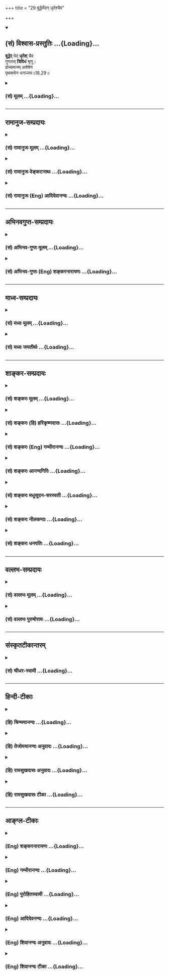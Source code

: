 +++
title = "29 बुद्धेर्भेदन् धृतेश्चैव"

+++
<div class="js_include" newlevelforh1="2" title="(सं) विश्वास-प्रस्तुतिः" unfilled url="/purANam_vaiShNavam/mahAbhAratam/06-bhIShma-parva/03-bhagavad-gItA-parva/saMskRtam/vishvAsa-prastutiH/18_moxa-saMnyAsa-yogaH/29_buddherbhedan_dhR.md">
<details open><summary><h2>(सं) विश्वास-प्रस्तुतिः ...{Loading}...</h2></summary>

**बुद्धेर्** भेदं **धृतेश्** चैव  
गुणतस् **त्रिविधं** श्रृणु।  
प्रोच्यमानम् अशेषेण  
पृथक्त्वेन धनञ्जय॥18.29॥
</details>
</div>
<div class="js_include collapsed" newlevelforh1="3" title="(सं) मूलम्" unfilled url="/purANam_vaiShNavam/mahAbhAratam/06-bhIShma-parva/03-bhagavad-gItA-parva/saMskRtam/mUlam/18_moxa-saMnyAsa-yogaH/29_buddherbhedan_dhR.md">
<details><summary><h3>(सं) मूलम् ...{Loading}...</h3></summary>

बुद्धेर्भेदं धृतेश्चैव गुणतस्त्रिविधं श्रृणु।  
प्रोच्यमानमशेषेण पृथक्त्वेन धनञ्जय।।18.29।।
</details>
</div>


_________________
## रामानुज-सम्प्रदायः
<div class="js_include collapsed" newlevelforh1="3" title="(सं) रामानुजः मूलम्" unfilled url="/purANam_vaiShNavam/mahAbhAratam/06-bhIShma-parva/03-bhagavad-gItA-parva/saMskRtam/rAmAnujaH/mUlam/18_moxa-saMnyAsa-yogaH/29_buddherbhedan_dhR.md">
<details><summary><h3>(सं) रामानुजः मूलम् ...{Loading}...</h3></summary>

।।18.29।।**बुद्धिः** विवेकपूर्वकं निश्चयरूपं ज्ञानम्; **धृतिः**
आरब्धायाः क्रियायाः विघ्नोपनिपतिं अपि विधारणसामर्थ्यम्; तयोः
सत्त्वादि**गुणतः त्रिविधं भेद पृथक्त्वेन प्रोच्यमानं** यथावत्
**श्रृणु।**

</details>
</div>
<div class="js_include collapsed" newlevelforh1="3" title="(सं) रामानुजः वेङ्कटनाथः" unfilled url="/purANam_vaiShNavam/mahAbhAratam/06-bhIShma-parva/03-bhagavad-gItA-parva/saMskRtam/rAmAnujaH/venkaTanAthaH/18_moxa-saMnyAsa-yogaH/29_buddherbhedan_dhR.md">
<details><summary><h3>(सं) रामानुजः वेङ्कटनाथः ...{Loading}...</h3></summary>

  
  
।।18.29।। ज्ञानत्रैविध्यमुक्तम् पुनर्बुद्धित्रैविध्यं वक्ष्यते तत्र
पर्यायतया पुनरुक्तिशङ्कां परिहर्तुमुक्तस्य विशेषविषयतामनुवदतिएवं
कर्तव्यकर्मविषयज्ञान इति। प्रकृतोपयुक्तमनन्तरं प्रस्तूयत इति
सङ्गत्यभिप्रायेणाऽऽहइदानीमिति। ज्ञानत्रैविध्यं पूर्वोक्तं; पुनरिह
त्रैविध्यकथनं किमर्थम् इति
शङ्कायामनुष्ठानदशाभाव्यनुसन्धानाद्विलक्षणस्तद्धेतुतया ततः
पूर्वभाविशास्त्रादिजन्योऽध्यवसाय इह बुद्धिशब्दार्थ
इत्याहसर्वतत्त्वसर्वपुरुषार्थनिश्चयरूपाया इति। एतेनज्ञानं
बुद्धेर्वृत्तिः; बुद्धिस्तु वृत्तिमती इति परोक्तं (शं.) निरस्तम्। तदेव
व्यनक्ति -- बुद्धिर्विवेकपूर्वकं निश्चयरूपं ज्ञानमिति। विवेकपूर्वं
पक्षान्तरप्रतिक्षेपपर्यन्तविचारपूर्वमित्यर्थः।
प्रस्तुतत्रिविधानुष्ठानोपयुक्तप्रकारेण त्रिविधाया धृतेः साधारणं रूपमाह
-- आरब्धाया इति। अयमपि सङ्कल्पदार्ढ्यादिरूपो बुद्धिस्वभावविशेष एव। गुणतो
विभक्ते वाच्ये; वचने
चासङ्कीर्णस्वरूपेऽन्वयात्ति्रविधपृथक्त्वशब्दयोरपुनरुक्तिमाहत्रिविधं भेदं
पृथक्त्वेन प्रोच्यमानमिति। एवं बुद्ध्यादिकार्यकात्स्न्र्यपरस्यअशेषेण
इत्यस्य श्रवणेऽन्वयादपुनरुक्तिःयथावच्छृण्विति दर्शिता। सावधानं
संशयविपर्ययरहितं श्रृण्वित्यर्थः। दिग्विजये मानुषदैवधनवच्छमादिधनं च
जेतव्यमिति सम्बुद्धेर्भावः।  
  

</details>
</div>
<div class="js_include collapsed" newlevelforh1="3" title="(सं) रामानुजः (Eng) आदिदेवानन्दः" unfilled url="/purANam_vaiShNavam/mahAbhAratam/06-bhIShma-parva/03-bhagavad-gItA-parva/saMskRtam/rAmAnujaH/english/AdidevAnandaH/18_moxa-saMnyAsa-yogaH/29_buddherbhedan_dhR.md">
<details><summary><h3>(सं) रामानुजः (Eng) आदिदेवानन्दः ...{Loading}...</h3></summary>

18.29 'Buddhi' is the knowledge in the form of discriminative
determination. 'Dhrti' is the resolution to hold on with perseverance to
what has been undertaken even against all obstacles. Of these two, hear
now the threefold division according to Sattva and other Gunas.

</details>
</div>


_________________
## अभिनवगुप्त-सम्प्रदायः
<div class="js_include collapsed" newlevelforh1="3" title="(सं) अभिनव-गुप्तः मूलम्" unfilled url="/purANam_vaiShNavam/mahAbhAratam/06-bhIShma-parva/03-bhagavad-gItA-parva/saMskRtam/abhinava-guptaH/mUlam/18_moxa-saMnyAsa-yogaH/29_buddherbhedan_dhR.md">
<details><summary><h3>(सं) अभिनव-गुप्तः मूलम् ...{Loading}...</h3></summary>

।।18.29।। बुद्धेरिति। बुद्धिः निश्चयः। धृतिः सन्तोषः। सर्वो हि सुकृतं
दुष्कृतं वा कृत्वा अन्ते अवश्यं कृतं करणीयं; किमन्येन +++(S N किमनेन )+++ इति
धियं गृह्णाति। अन्यथा क्रियाभ्यो व्युपरमे को हेतुः स्यात् अतः सर्वस्यैव
धृतिरस्तीति तात्पर्यार्थः। पदार्थस्त्वप्रसिद्धो व्याख्याय ( स्य ) त एव।

</details>
</div>
<div class="js_include collapsed" newlevelforh1="3" title="(सं) अभिनव-गुप्तः (Eng) शङ्करनारायणः" unfilled url="/purANam_vaiShNavam/mahAbhAratam/06-bhIShma-parva/03-bhagavad-gItA-parva/saMskRtam/abhinava-guptaH/english/shankaranArAyaNaH/18_moxa-saMnyAsa-yogaH/29_buddherbhedan_dhR.md">
<details><summary><h3>(सं) अभिनव-गुप्तः (Eng) शङ्करनारायणः ...{Loading}...</h3></summary>

18.29 Buddheh etc. Intellect : the faculty of resolving. Content :
satisfaction. After having performed either good or wicked action,
everyone, at the end, feels 'what is to be necessarily performed has
been performed; so why furhter more ;' Or else what could be the cause
for \[one's\] retiring from that action ;' Therefore in every one there
is content. This is the meaning intended here. The word-meaning, that is
not clearly known-that alone is certainly explained \[hereinafter\].

</details>
</div>


_________________
## माध्व-सम्प्रदायः
<div class="js_include collapsed" newlevelforh1="3" title="(सं) मध्वः मूलम्" unfilled url="/purANam_vaiShNavam/mahAbhAratam/06-bhIShma-parva/03-bhagavad-gItA-parva/saMskRtam/madhvaH/mUlam/18_moxa-saMnyAsa-yogaH/29_buddherbhedan_dhR.md">
<details><summary><h3>(सं) मध्वः मूलम् ...{Loading}...</h3></summary>

।।18.29।। Sri Madhvacharya did not comment on this sloka.,

</details>
</div>
<div class="js_include collapsed" newlevelforh1="3" title="(सं) मध्वः जयतीर्थः" unfilled url="/purANam_vaiShNavam/mahAbhAratam/06-bhIShma-parva/03-bhagavad-gItA-parva/saMskRtam/madhvaH/jayatIrthaH/18_moxa-saMnyAsa-yogaH/29_buddherbhedan_dhR.md">
<details><summary><h3>(सं) मध्वः जयतीर्थः ...{Loading}...</h3></summary>

।।18.29।। Sri Jayatirtha did not comment on this sloka.  
  

</details>
</div>


_________________
## शाङ्कर-सम्प्रदायः
<div class="js_include collapsed" newlevelforh1="3" title="(सं) शङ्करः मूलम्" unfilled url="/purANam_vaiShNavam/mahAbhAratam/06-bhIShma-parva/03-bhagavad-gItA-parva/saMskRtam/shankaraH/mUlam/18_moxa-saMnyAsa-yogaH/29_buddherbhedan_dhR.md">
<details><summary><h3>(सं) शङ्करः मूलम् ...{Loading}...</h3></summary>

।।18.29।। --,**बुद्धेः** भेदं **धृतेश्चैव** भेदं **गुणतः**
सत्त्वादिगुणतः **त्रिविधं श्रृणु** इति सूत्रोपन्यासः। **प्रोच्यमानं**
कथ्यमानम् **अशेषेण** निरवशेषतः यथावत् **पृथक्त्वेन** विवेकतः **धनंजय;**
दिग्विजये मानुषं दैवं **च** प्रभूतं धनं जितवान्; तेन असौ धनंजयः
अर्जुनः।।

</details>
</div>
<div class="js_include collapsed" newlevelforh1="3" title="(सं) शङ्करः (हि) हरिकृष्णदासः" unfilled url="/purANam_vaiShNavam/mahAbhAratam/06-bhIShma-parva/03-bhagavad-gItA-parva/saMskRtam/shankaraH/hindI/harikRShNadAsaH/18_moxa-saMnyAsa-yogaH/29_buddherbhedan_dhR.md">
<details><summary><h3>(सं) शङ्करः (हि) हरिकृष्णदासः ...{Loading}...</h3></summary>

।।18.29।। हे धनञ्जय बुद्धिके और धृतिके भी सत्त्वादि गुणोंके अनुसार तीनतीन
प्रकारके भेद तू विभागपूर्वक सम्पूर्णतासे यथावत् कहे हुए सुन। यह
सूत्ररूपसे कहना है। दिग्विजयके समय अर्जुनने मनुष्योंका और देवोंका बहुतसा
धन जीता था; इसलिये उसका नाम धनञ्जय हुआ।

</details>
</div>
<div class="js_include collapsed" newlevelforh1="3" title="(सं) शङ्करः (Eng) गम्भीरानन्दः" unfilled url="/purANam_vaiShNavam/mahAbhAratam/06-bhIShma-parva/03-bhagavad-gItA-parva/saMskRtam/shankaraH/english/gambhIrAnandaH/18_moxa-saMnyAsa-yogaH/29_buddherbhedan_dhR.md">
<details><summary><h3>(सं) शङ्करः (Eng) गम्भीरानन्दः ...{Loading}...</h3></summary>

18.29 O Dhananjaya, srnu, listen; bhedam, to the classification;
buddheh, of the intellect; ca eva, as also; the classification dhrteh,
of fortitude; trividham, which is threefold; gunatah, according to the
gunas, sattva etc. -this much is an apporistic statement-; procyamanam,
while it is being stated; asesena, elaborately, just as it is, without
omitting anything; and prthaktvena, severally. Arjuna is called
Dhananjaya because, in the course of his expedition to coner all the
qaurters. he won immense human and divine wealth (dhana).

</details>
</div>
<div class="js_include collapsed" newlevelforh1="3" title="(सं) शङ्करः आनन्दगिरिः" unfilled url="/purANam_vaiShNavam/mahAbhAratam/06-bhIShma-parva/03-bhagavad-gItA-parva/saMskRtam/shankaraH/AnandagiriH/18_moxa-saMnyAsa-yogaH/29_buddherbhedan_dhR.md">
<details><summary><h3>(सं) शङ्करः आनन्दगिरिः ...{Loading}...</h3></summary>

।।18.29।। ज्ञानादीनां प्रत्येकं त्रैविध्यमुक्त्वा वृत्तिमत्या
बुद्धेस्तद्वृत्तेश्च धृत्याख्यायास्त्रैविध्यं सूचयति -- **बुद्धेरिति।**
सूत्रविवरणं प्रतिजानीते -- **प्रोच्यमानमिति।** अर्जुनस्य धनंजयत्वं
व्युत्पादयति -- **दिगिति।**

</details>
</div>
<div class="js_include collapsed" newlevelforh1="3" title="(सं) शङ्करः मधुसूदन-सरस्वती" unfilled url="/purANam_vaiShNavam/mahAbhAratam/06-bhIShma-parva/03-bhagavad-gItA-parva/saMskRtam/shankaraH/madhusUdana-sarasvatI/18_moxa-saMnyAsa-yogaH/29_buddherbhedan_dhR.md">
<details><summary><h3>(सं) शङ्करः मधुसूदन-सरस्वती ...{Loading}...</h3></summary>

।।18.29।। तदेवंज्ञानं कर्म च कर्ता च त्रिधैव गुणभेदतः इति व्याख्यातम्।
संप्रति धृत्युत्साहसमन्वित इत्यत्र सूचितयोर्बुद्धिधृत्योस्त्रैविध्यं
प्रतिजानीते -- बुद्धेरिति। बुद्धेरध्यवसायादिवृत्तिमत्या धृतेश्च
तद्वृत्तेः सत्त्वादिगुणतस्त्रिविधमेव भेदं मया त्वां प्रति त्यक्तालस्येन
परमाप्तेन प्रोच्यमानमशेषेण निरवशेषं पृथक्त्वेन हेयोपादेयविवेकेन शृणु
श्रोतुं सावधानो भव। हे धनंजयेति दिग्विजये प्रसिद्धं महिमानं
सूचयन्प्रोत्साहयति। अत्रेदं चिन्त्यते -- किमत्र बुद्धिशब्देन
वृत्तिमात्रमभिप्रेतं किंवा वृत्तिमदन्तःकरणम्। प्रथमे ज्ञानं पृथङ्ग
वक्तव्यम्। द्वितीये कर्ता पृथङ्ग वक्तव्यः। वृत्तिमदन्तःकरणस्यैव
कर्तृत्वात् ज्ञानधृत्योः पृथक्कथनवैयर्थ्यं च। नचेच्छादिपरिसंख्यार्थं
तत्; वृत्तिमदन्तःकरणत्रैविध्यकथनेन सर्वासामपि तद्वृत्तीनां त्रैविध्यस्य
विवक्षितत्वात्। ,उच्यते; अन्तःकरणोपहितश्चिदाभासः कर्ता।
इहतूपहितान्निष्कृष्य उपाधिमात्रं करणत्वेन विवक्षितं सर्वत्र करणोपहितस्य
कर्तृत्वात्। यद्यपि चकामः संकल्पो विचिकित्सा श्रद्धाऽश्रद्धा
धृतिरधृतिर्ह्रीर्धीर्भीरित्येतत्सर्वं मन एव इति श्रुत्यनूदितानां
सर्वासामपि वृत्तीनां त्रैविध्यं विवक्षितं तथापि धीधृत्योस्त्रैविध्यं
पृथगुक्तं ज्ञानशक्तिक्रियाशक्त्युपलक्षणार्थं नतु परिसंख्यार्थमिति
रहस्यम्।

</details>
</div>
<div class="js_include collapsed" newlevelforh1="3" title="(सं) शङ्करः नीलकण्ठः" unfilled url="/purANam_vaiShNavam/mahAbhAratam/06-bhIShma-parva/03-bhagavad-gItA-parva/saMskRtam/shankaraH/nIlakaNThaH/18_moxa-saMnyAsa-yogaH/29_buddherbhedan_dhR.md">
<details><summary><h3>(सं) शङ्करः नीलकण्ठः ...{Loading}...</h3></summary>

।।18.29।। बुद्धिधृती त्रैविध्येन व्याख्यातुमाह -- **बुद्धेरिति।** तत्र
बुद्धिविशिष्टश्चिदाभासः कर्ता ज्ञानं च प्रागुक्तम्। अत्रतु केवला
बुद्धिर्वृत्तिमती तदीयवृत्त्यन्तरोपलक्षणार्थं तद्वृत्तिविशेषो
धृतिश्चत्रैविध्येन कथ्यत इत्यर्थः।

</details>
</div>
<div class="js_include collapsed" newlevelforh1="3" title="(सं) शङ्करः धनपतिः" unfilled url="/purANam_vaiShNavam/mahAbhAratam/06-bhIShma-parva/03-bhagavad-gItA-parva/saMskRtam/shankaraH/dhanapatiH/18_moxa-saMnyAsa-yogaH/29_buddherbhedan_dhR.md">
<details><summary><h3>(सं) शङ्करः धनपतिः ...{Loading}...</h3></summary>

।।18.29।। एवं ज्ञानस्य बुद्धिवृत्तेः कर्मणः क्रियायाः कर्तुः
बुद्ध्युपहितस्य च त्रैविध्यमुक्त्वा वृत्तिमत्या बुद्धेस्तदृत्तेश्च
धृत्याख्यायास्त्रैविध्यं वक्तुमारभते। बुद्धेर्वृत्तिमत्या धृतेश्च
तदृत्तेर्गुणतः सात्त्वादिगुणतस्त्रिविधभेदं मया प्रोच्यमानं कथ्यमानमशेषेण
निःशेषतः पृथक्त्वेन हेयोपादेयविवेकतः श्रुणु श्रोतुं सावधानो भव।
दिग्विजये मानुषं दैवं च प्रभूतं धनं यया बुद्य्धा धृत्या च त्वं जितवानसि
सा त्वयान्यैश्च तनादिसमस्तपुरुषार्थसिद्धये विजयहेतुभूता उपादेयेति बोधनाय
मया प्रोज्यमानं बुद्धेर्धृतेश्च त्रिविधं भेदं श्रृण्विति द्योतनाय
संबोधयति धनंजयेति।

</details>
</div>


_________________
## वल्लभ-सम्प्रदायः
<div class="js_include collapsed" newlevelforh1="3" title="(सं) वल्लभः मूलम्" unfilled url="/purANam_vaiShNavam/mahAbhAratam/06-bhIShma-parva/03-bhagavad-gItA-parva/saMskRtam/vallabhaH/mUlam/18_moxa-saMnyAsa-yogaH/29_buddherbhedan_dhR.md">
<details><summary><h3>(सं) वल्लभः मूलम् ...{Loading}...</h3></summary>

।।18.29।। अथ कर्तृत्रैविध्येनैव ज्ञातुरपि त्रैविध्यमुक्तं तथा कर्मस्थले
कर्मत्रैविध्येन च ज्ञेयस्यापि त्रैविध्यं बुद्धेः त्रैविध्येन
करणस्याप्युक्तमिति निश्चयरूपाया बुद्धेर्धृतेश्च गुणतस्त्रैविध्यं
प्रतिजानन्नाह -- बुद्धेरिति। गुणतस्त्रिविधं भेदं शृणु। तत्रापि
पृथक्त्वेनोभयोर्भेदं शृणु।

</details>
</div>
<div class="js_include collapsed" newlevelforh1="3" title="(सं) वल्लभः पुरुषोत्तमः" unfilled url="/purANam_vaiShNavam/mahAbhAratam/06-bhIShma-parva/03-bhagavad-gItA-parva/saMskRtam/vallabhaH/puruShottamaH/18_moxa-saMnyAsa-yogaH/29_buddherbhedan_dhR.md">
<details><summary><h3>(सं) वल्लभः पुरुषोत्तमः ...{Loading}...</h3></summary>

  
  
।।18.29।। ज्ञानं ज्ञेयं \[18।18\] इत्यत्र ज्ञेयपरिज्ञात्रोश्चोल्लेखः
कृतः; सोऽत्र कर्तृत्रैविध्ये परिज्ञातुः प्रवेशः कर्मत्रैविध्ये च
ज्ञेयस्य। करणस्य निरूपणार्थं बुद्धेर्धृतेश्च त्रैविध्ये प्रतिजानीते --
बुद्धेरिति। बुद्धेरिन्द्रियात्मिकाया धृतेश्चैव गुणतस्त्रिविधं भेदं
पृथक्त्वेन भिन्नत्वेन -- मयेति शेषः -- प्रोच्यमानं अशेषेण हे धनञ्जय
सर्वत्रोत्कर्षयुक्त शृणु।  
  

</details>
</div>


_________________
## संस्कृतटीकान्तरम्
<div class="js_include collapsed" newlevelforh1="3" title="(सं) श्रीधर-स्वामी" unfilled url="/purANam_vaiShNavam/mahAbhAratam/06-bhIShma-parva/03-bhagavad-gItA-parva/saMskRtam/shrIdhara-svAmI/18_moxa-saMnyAsa-yogaH/29_buddherbhedan_dhR.md">
<details><summary><h3>(सं) श्रीधर-स्वामी ...{Loading}...</h3></summary>

।।18.29।। इदानीं बुद्धेर्धृतेश्चापि त्रैविध्यं प्रतिजानीते **--
बुद्धिरिति।** स्पष्टार्थः।

</details>
</div>


_________________
## हिन्दी-टीकाः
<div class="js_include collapsed" newlevelforh1="3" title="(हि) चिन्मयानन्दः" unfilled url="/purANam_vaiShNavam/mahAbhAratam/06-bhIShma-parva/03-bhagavad-gItA-parva/hindI/chinmayAnandaH/18_moxa-saMnyAsa-yogaH/29_buddherbhedan_dhR.md">
<details><summary><h3>(हि) चिन्मयानन्दः ...{Loading}...</h3></summary>

।।18.29।। कर्म संपादन के तीन संघटक तत्त्व हैं ज्ञान; कर्म और कर्ता।
पूर्व के नौ श्लोंको में इन तीनों के त्रिविध वर्गीकरण का वर्णन किया गया
था। ज्ञान से प्रेरित होकर जब कर्ता जगत् में कर्म करता है तब; निसन्देह;
एक कार्य विशेष सम्पन्न होता है। परन्तु कार्य सम्पादन के लिए प्रयत्नों के
सातत्य की जो आवश्यकता होती है; उसकी पूर्ति दो तत्त्वों के द्वारा होती
हैं; और वे तत्त्व हैं बुद्धि और धृति। ये दोनों तत्त्व मानो ईन्धन और
प्रेरक बल हैं। बुद्धि से तात्पर्य मनुष्य की उस क्षमता से है; जिसके द्वारा
वह कर्म की कर्तव्यता तथा बाह्य घटनाओं के अर्थ आदि को समझता है। धृति का
अर्थ है धारणशक्ति। लक्ष्य प्राप्ति में अनेक विघ्न आते हैं; जिनको पार
करके लक्ष्य को पाने के लिए धृति की आवश्यकता होती है। इन दोनों बुद्धि और
धृति के अभाव में तो मनुष्य केवल शुष्क पर्ण के समान इतस्तत भटकता
रहेगा। प्रथम; बुद्धि के त्रिविध भेद को बताते हैं

</details>
</div>
<div class="js_include collapsed" newlevelforh1="3" title="(हि) तेजोमयानन्दः अनुवादः" unfilled url="/purANam_vaiShNavam/mahAbhAratam/06-bhIShma-parva/03-bhagavad-gItA-parva/hindI/tejomayAnandaH/anuvAdaH/18_moxa-saMnyAsa-yogaH/29_buddherbhedan_dhR.md">
<details><summary><h3>(हि) तेजोमयानन्दः अनुवादः ...{Loading}...</h3></summary>

।।18.29।। हे धनंजय ! मेरे द्वारा अशेषतः और पृथकतः कहे जाने वाले, गुणों
के कारण उत्पन्न हुए बुद्धि और धृति के त्रिविध भेद को सुनो।।

</details>
</div>
<div class="js_include collapsed" newlevelforh1="3" title="(हि) रामसुखदासः अनुवादः" unfilled url="/purANam_vaiShNavam/mahAbhAratam/06-bhIShma-parva/03-bhagavad-gItA-parva/hindI/rAmasukhadAsaH/anuvAdaH/18_moxa-saMnyAsa-yogaH/29_buddherbhedan_dhR.md">
<details><summary><h3>(हि) रामसुखदासः अनुवादः ...{Loading}...</h3></summary>

।।18.29।। हे धनञ्जय ! अब तू गुणोंके अनुसार बुद्धि और धृतिके भी तीन
प्रकारके भेद अलग-अलगरूपसे सुन, जो कि मेरे द्वारा पूर्णरूपसे कहे जा रहे
हैं।

</details>
</div>
<div class="js_include collapsed" newlevelforh1="3" title="(हि) रामसुखदासः टीका" unfilled url="/purANam_vaiShNavam/mahAbhAratam/06-bhIShma-parva/03-bhagavad-gItA-parva/hindI/rAmasukhadAsaH/TIkA/18_moxa-saMnyAsa-yogaH/29_buddherbhedan_dhR.md">
<details><summary><h3>(हि) रामसुखदासः टीका ...{Loading}...</h3></summary>

।।18.29।।***व्याख्या --***  \[इसी अध्यायके अठारहवें श्लोकमें
कर्मसंग्रहके तीन हेतु बताये गये हैं -- करण; कर्म और कर्ता। इनमेंसे कर्म
करनेके जो इन्द्रियाँ आदि करण हैं; उनके सात्त्विक; राजस और तामस -- ये तीन
भेद नहीं होते। उन इन्द्रियोंमें बुद्धिकी ही प्रधानता रहती है और सभी
इन्द्रियाँ बुद्धिके अनुसार ही काम करती हैं। इसलिये यहाँ बुद्धिके भेदसे
करणोंके भेद बता रहे हैं।  
  
बुद्धिके निश्चयको; विचारको दृढ़तासे ठीक तरह रखनेवाली और अपने लक्ष्यसे
विचलित न होने देनेवाली धारणशक्तिका नाम धृति है। धारणशक्ति अर्थात् धृतिके
बिना बुद्धि अपने निश्चयपर दृढ़ नहीं रह सकती। इसलिये बुद्धिके साथहीसाथ
धृतिके भी तीन भेद बताने आवश्यक हो गये **(टिप्पणी प₀ 911.1)**। मनुष्य जो
कुछ भी करता है; बुद्धिपूर्वक ही करता है अर्थात् ठीक सोचसमझकर ही किसी
कार्यमें प्रवृत्त होता है। उस कार्यमें प्रवृत्त होनेपर भी उसको धैर्यकी
बड़ी भारी आवश्यकता होती है। उसकी बुद्धिमें विचारशक्ति तेज है और उसे धारण
करनेवाली शक्ति -- धृति श्रेष्ठ है; तो उसकी बुद्धि अपने निश्चित किये हुए
लक्ष्यसे विचलित नहीं होती। जब बुद्धि अपने लक्ष्यपर दृढ़ रहती है; तब
मनुष्यका कार्य सिद्ध हो जाता है। अभी साधकोंके लिये कर्मप्रेरक और
कर्मसंग्रहका जो प्रकरण चला है; उसमें ज्ञान; कर्म और कर्ताकी ही खास
आवश्यकता है। ऐसे ही साधक अपनी साधनामें दृढ़तापूर्वक लगा रहे; इसके लिये
बुद्धि और धृतिके भेदको जाननेकी विशेष आवश्यकता है क्योंकि उनके भेदको ठीक
जानकर ही वह संसारसे ऊँचा उठ सकता है। किस प्रकारकी बुद्धि और धृतिको धारण
करके साधक संसारसे ऊँचा उठ सकता है और किस प्रकारकी बुद्धि और धृतिके
रहनेसे उसे ऊँचा उठनेमें बाधा लग सकती है -- यह जानना साधकके लिये बहुत
जरूरी है। इसलिये भगवान्ने उन दोनोंके भेद बताये हैं। भेद बतानेमें
भगवान्का भाव यह है कि सात्त्विकी बुद्धि और धृतिसे ही साधक ऊँचा उठ सकता
है; राजसीतामसी बुद्धि और धृतिसे नहीं। \]**धनञ्जय --** जब पाण्डवोंने
राजसूय यज्ञ किया था; तब अर्जुन अनेक राजाओंको जीतकर बहुतसा धन लेकर आये
थे। इसीसे उनका नाम धनञ्जय पड़ा था। अब भगवान् अर्जुनसे कहते हैं कि अपनी
साधनामें सात्त्विकी बुद्धि और धृतिको ग्रहण करके गुणातीत तत्त्वकी
प्राप्ति करना ही वास्तविक धन है इसलिये तुम इस वास्तविक धनको धारण करो;
इसीमें तुम्हारे धनञ्जय नामकी सार्थकता है।**बुद्धेर्भेदं धृतेश्चैव
गुणतस्त्रिविधं श्रृणु --** भगवान् कहते हैं कि बुद्धि भी एक है और धृति भी
एक है परन्तु गुणोंकी प्रधानतासे उस बुद्धि और धृतिके भी सात्त्विक; राजस
और तामस -- ये तीनतीन भेद हो जाते हैं। उनका मैं ठीकठीक विवेचन करूँगा और
थोड़ेमें बहुत विशेष बात कहूँगा; उनको तुम मन लगाकर; ध्यान देकर ठीक तरहसे
सुनो।  
  
धृति श्रोत्रादि करणोंमें नहीं आयी है। इसलिये भगवान् **चैव** पदका प्रयोग
करके कह रहे हैं कि जैसे बुद्धिके तीन भेद बताऊँगा; ऐसे ही धृतिके भी तीन
भेद बताऊँगा। साधारण दृष्टिसे देखनेपर तो धृति भी बुद्धिका ही एक गुण दीखती
है। बुद्धिका एक गुण होते हुए भी धृति बुद्धिसे अलग और विलक्षण है क्योंकि
धृति स्वयं अर्थात् कर्तामें रहती है। उस धृतिके कारण ही मनुष्य बुद्धिका
ठीकठीक उपयोग कर सकता है। धृति जितनी श्रेष्ठ अर्थात् सात्त्विकी होगी;
साधककी (साधनमें) बुद्धि उतनी ही स्थिर रहेगी। साधनमें बुद्धिकी स्थिरताकी
जितनी आवश्यकता है; उतनी आवश्यकता मनकी स्थिरताकी नहीं है। हाँ; एक अंशमें
अणिमा आदि सिद्धियोंकी प्राप्तिमें मनकी स्थिरताकी आवश्यकता है परन्तु
पारमार्थिक उन्नतिमें तो बुद्धिके अपने उद्देश्यपर स्थिर रहनेकी ही ज्यादा
आवश्यकता है **(टिप्पणी प₀ 911.2)**। साधककी बुद्धि भी सात्त्विकी हो और
धृति भी सात्त्विकी हो; तभी साधक अपने साधनमें दृढ़तासे लगा रहेगा। इसलिये
इन दोनोंके ही भेद जाननेकी आवश्यकता है।**पृथक्त्वेन --** उनके भेद अलगअलग
ठीक तरहसे कहूँगा अर्थात् बुद्धि और धृतिके विषयमें भी क्याक्या भेद होते
हैं; उनको भी कहूँगा।**प्रोच्यमानमशेषेण --** भगवान् कहते हैं कि बुद्धि और
धृतिके विषयमें जाननेकी जोजो आवश्यक बाते हैं; उन सबको मैं पूरापूरा
कहूँगा; जिसके बाद फिर जानना बाकी नहीं रहेगा। ,***सम्बन्ध --***  अब
भगवान् सात्त्विकी बुद्धिके लक्षण बताते हैं।

</details>
</div>


_________________
## आङ्ग्ल-टीकाः
<div class="js_include collapsed" newlevelforh1="3" title="(Eng) शङ्करनारायणः" unfilled url="/purANam_vaiShNavam/mahAbhAratam/06-bhIShma-parva/03-bhagavad-gItA-parva/english/shankaranArAyaNaH/18_moxa-saMnyAsa-yogaH/29_buddherbhedan_dhR.md">
<details><summary><h3>(Eng) शङ्करनारायणः ...{Loading}...</h3></summary>

18.29. You must listen \[from Me\] to the three-fold division of the
intellect and also of content both being expounded completely and
individually, \[by Me\] basing on the Strands, O Dhananjaya !

</details>
</div>
<div class="js_include collapsed" newlevelforh1="3" title="(Eng) गम्भीरानन्दः" unfilled url="/purANam_vaiShNavam/mahAbhAratam/06-bhIShma-parva/03-bhagavad-gItA-parva/english/gambhIrAnandaH/18_moxa-saMnyAsa-yogaH/29_buddherbhedan_dhR.md">
<details><summary><h3>(Eng) गम्भीरानन्दः ...{Loading}...</h3></summary>

18.29 O Dhananjaya, listen to the classification of the intellect as
also of fortitude, which is threefold according to the gunas, while it
is being stated elaborately and severally.

</details>
</div>
<div class="js_include collapsed" newlevelforh1="3" title="(Eng) पुरोहितस्वामी" unfilled url="/purANam_vaiShNavam/mahAbhAratam/06-bhIShma-parva/03-bhagavad-gItA-parva/english/purohitasvAmI/18_moxa-saMnyAsa-yogaH/29_buddherbhedan_dhR.md">
<details><summary><h3>(Eng) पुरोहितस्वामी ...{Loading}...</h3></summary>

18.29 Reason and conviction are threefold, according to the Quality
which is dominant. I will explain them fully and severally, O Arjuna!

</details>
</div>
<div class="js_include collapsed" newlevelforh1="3" title="(Eng) आदिदेवनन्दः" unfilled url="/purANam_vaiShNavam/mahAbhAratam/06-bhIShma-parva/03-bhagavad-gItA-parva/english/AdidevanandaH/18_moxa-saMnyAsa-yogaH/29_buddherbhedan_dhR.md">
<details><summary><h3>(Eng) आदिदेवनन्दः ...{Loading}...</h3></summary>

18.29 Hear now, the threefold division of Buddhi (reason) and Dhrti
(fortitude), O Arjuna, according to the Gunas, fully and severally to be
set forth.

</details>
</div>
<div class="js_include collapsed" newlevelforh1="3" title="(Eng) शिवानन्दः अनुवादः" unfilled url="/purANam_vaiShNavam/mahAbhAratam/06-bhIShma-parva/03-bhagavad-gItA-parva/english/shivAnandaH/anuvAdaH/18_moxa-saMnyAsa-yogaH/29_buddherbhedan_dhR.md">
<details><summary><h3>(Eng) शिवानन्दः अनुवादः ...{Loading}...</h3></summary>

18.29 Hear thou the threefold division of intellect and firmness
according to the Gunas, as I declare them fully and distinctly, O
Arjuna.

</details>
</div>
<div class="js_include collapsed" newlevelforh1="3" title="(Eng) शिवानन्दः टीका" unfilled url="/purANam_vaiShNavam/mahAbhAratam/06-bhIShma-parva/03-bhagavad-gItA-parva/english/shivAnandaH/TIkA/18_moxa-saMnyAsa-yogaH/29_buddherbhedan_dhR.md">
<details><summary><h3>(Eng) शिवानन्दः टीका ...{Loading}...</h3></summary>

18.29 बुद्धेः of intellect; भेदम् division; धृतेः of firmness; च and; एव
even; गुणतः according to alities; त्रिविधम् threefold; श्रृणु hear;
प्रोच्यमानम् as I declare; अशेषेण fully; पृथक्त्वेन distinctly; धनञ्जय O
Dhananjaya.Commentary Dhananjaya The coneror of wealth Arjuna is so
called because he acired much material and spiritual wealth during his
tours of conest (Digvijaya) to the four arters of the earth.

</details>
</div>
